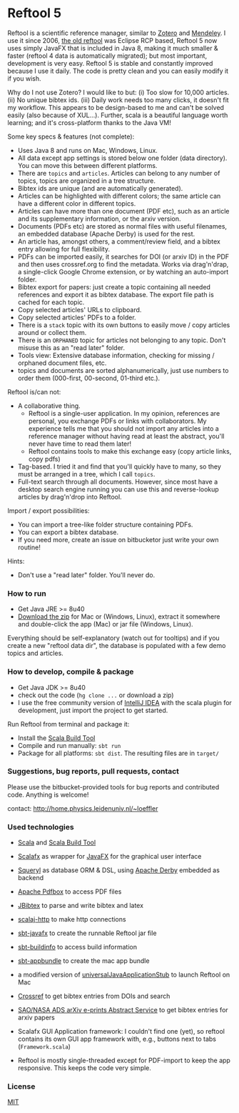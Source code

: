 # Reftool 5

Reftool is a scientific reference manager, similar to [Zotero](https://www.zotero.org) and 
[Mendeley](https://www.mendeley.com). I use it since 2006, [the old reftool](https://bitbucket.org/wolfgang/reftool) 
was Eclipse RCP based, Reftool 5 now uses simply JavaFX that is included in Java 8, making it much smaller & faster 
(reftool 4 data is automatically migrated); but most important, development is very easy. Reftool 5 is stable and 
constantly improved because I use it daily. The code is pretty clean and you can easily modify it if you wish. 

Why do I not use Zotero? I would like to but: (i) Too slow for 10,000 articles. (ii) No unique bibtex ids. 
(iii) Daily work needs too many clicks, it doesn't fit my workflow. This appears to be design-based to me and can't 
be solved easily (also because of XUL...). Further, 
scala is a beautiful language worth learning; and it's cross-platform thanks to the Java VM!

Some key specs & features (not complete):

* Uses Java 8 and runs on Mac, Windows, Linux.
* All data except app settings is stored below one folder (data directory). You can move this between different platforms.
* There are `topics` and `articles`. Articles can belong to any number of topics, topics are organized in a tree structure.
* Bibtex ids are unique (and are automatically generated).
* Articles can be highlighted with different colors; the same article can have a different color in different topics.
* Articles can have more than one document (PDF etc), such as an article and its supplementary information, or the arxiv version.
* Documents (PDFs etc) are stored as normal files with useful filenames, an embedded database (Apache Derby) is used for the rest.
* An article has, amongst others, a comment/review field, and a bibtex entry allowing for full flexibility.
* PDFs can be imported easily, it searches for DOI (or arxiv ID) in the PDF and then uses crossref.org to find the 
  metadata. Works via drag'n'drap, a single-click Google Chrome extension, or by watching an auto-import folder.
* Bibtex export for papers: just create a topic containing all needed references and export it as bibtex database. The export file path is cached for each topic.
* Copy selected articles' URLs to clipboard.
* Copy selected articles' PDFs to a folder.
* There is a `stack` topic with its own buttons to easily move / copy articles around or collect them.
* There is an `ORPHANED` topic for articles not belonging to any topic. Don't misuse this as an "read later" folder.
* Tools view: Extensive database information, checking for missing / orphaned document files, etc.
* topics and documents are sorted alphanumerically, just use numbers to order them (000-first, 00-second, 01-third etc.).  

Reftool is/can not:

* A collaborative thing. 
    * Reftool is a single-user application. In my opinion, references are personal, you exchange PDFs or links with collaborators. 
      My experience tells me that you should not import any articles into a reference manager 
      without having read at least the abstract, you'll never have time to read them later!
    * Reftool contains tools to make this exchange easy (copy article links, copy pdfs)
* Tag-based. I tried it and find that you'll quickly have to many, so they must be arranged in a tree, which I call `topics`. 
* Full-text search through all documents. However, since most have a desktop search engine running you can use this 
  and reverse-lookup articles by drag'n'drop into Reftool.

Import / export possibilities:

* You can import a tree-like folder structure containing PDFs.
* You can export a bibtex database.
* If you need more, create an issue on bitbucketor just write your own routine!

Hints:

* Don't use a "read later" folder. You'll never do.

### How to run ###

* Get Java JRE >= 8u40
* [Download the zip](https://bitbucket.org/wolfgang/reftool5/downloads) for Mac or (Windows, Linux), extract it somewhere and double-click the app (Mac) or 
  jar file (Windows, Linux).

Everything should be self-explanatory (watch out for tooltips) and if you create a new "reftool data dir", the 
database is populated with a few demo topics and articles.

### How to develop, compile & package ###

* Get Java JDK >= 8u40
* check out the code (`hg clone ...` or download a zip) 
* I use the free community version of [IntelliJ IDEA](https://www.jetbrains.com/idea/download/) with the scala 
plugin for development, just import the project to get started. 

Run Reftool from terminal and package it:

* Install the [Scala Build Tool](http://www.scala-sbt.org/)
* Compile and run manually: `sbt run`
* Package for all platforms: `sbt dist`. The resulting files are in `target/`

### Suggestions, bug reports, pull requests, contact ###
Please use the bitbucket-provided tools for bug reports and contributed code. Anything is welcome!

contact: http://home.physics.leidenuniv.nl/~loeffler

### Used technologies ###

* [Scala](http://www.scala-lang.org) and [Scala Build Tool](http://www.scala-sbt.org)
* [Scalafx](http://scalafx.org) as wrapper for [JavaFX](http://docs.oracle.com/javafx) for the graphical user interface
* [Squeryl](http://squeryl.org) as database ORM & DSL, using [Apache Derby](http://db.apache.org/derby) embedded as backend
* [Apache Pdfbox](https://pdfbox.apache.org) to access PDF files
* [JBibtex](https://github.com/jbibtex/jbibtex) to parse and write bibtex and latex
* [scalaj-http](https://github.com/scalaj/scalaj-http) to make http connections
* [sbt-javafx](https://github.com/kavedaa/sbt-javafx) to create the runnable Reftool jar file
* [sbt-buildinfo](https://github.com/sbt/sbt-buildinfo) to access build information
* [sbt-appbundle](https://github.com/Sciss/sbt-appbundle) to create the mac app bundle
* a modified version of [universalJavaApplicationStub](https://github.com/tofi86/universalJavaApplicationStub) to launch Reftool on Mac 
* [Crossref](http://labs.crossref.org/citation-formatting-service) to get bibtex entries from DOIs and search
* [SAO/NASA ADS arXiv e-prints Abstract Service](http://adsabs.harvard.edu/) to get bibtex entries for arxiv papers

* Scalafx GUI Application framework: I couldn't find one (yet), so reftool contains its own GUI app framework 
  with, e.g., buttons next to tabs (`Framework.scala`)
* Reftool is mostly single-threaded except for PDF-import to keep the app responsive. This keeps the code very simple.

### License ###
[MIT](http://opensource.org/licenses/MIT)